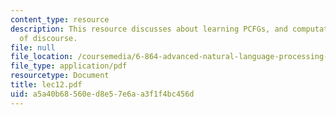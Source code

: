 ```yaml
---
content_type: resource
description: This resource discusses about learning PCFGs, and computational models
  of discourse.
file: null
file_location: /coursemedia/6-864-advanced-natural-language-processing-fall-2005/a5a40b68560ed8e57e6aa3f1f4bc456d_lec12.pdf
file_type: application/pdf
resourcetype: Document
title: lec12.pdf
uid: a5a40b68-560e-d8e5-7e6a-a3f1f4bc456d
---
```

